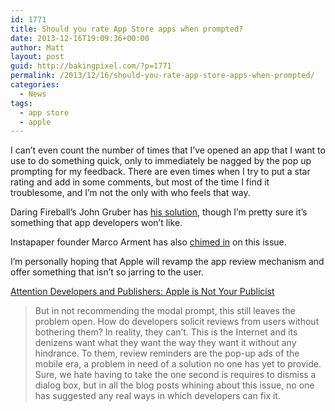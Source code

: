 ```yaml
---
id: 1771
title: Should you rate App Store apps when prompted?
date: 2013-12-16T19:09:36+00:00
author: Matt
layout: post
guid: http://bakingpixel.com/?p=1771
permalink: /2013/12/16/should-you-rate-app-store-apps-when-prompted/
categories:
  - News
tags:
  - app store
  - apple
---
```

I can&#8217;t even count the number of times that I&#8217;ve opened an app that I want to use to do something quick, only to immediately be nagged by the pop up prompting for my feedback. There are even times when I try to put a star rating and add in some comments, but most of the time I find it troublesome, and I&#8217;m not the only with who feels that way.

Daring Fireball&#8217;s John Gruber has [his solution](http://daringfireball.net/linked/2013/12/05/eff-your-review), though I&#8217;m pretty sure it&#8217;s something that app developers won&#8217;t like.

Instapaper founder Marco Arment has also [chimed in](http://www.marco.org/2013/12/14/rate-this-app) on this issue.

I&#8217;m personally hoping that Apple will revamp the app review mechanism and offer something that isn&#8217;t so jarring to the user.

[Attention Developers and Publishers: Apple is Not Your Publicist](http://techpinions.com/attention-developers-and-publishers-apple-is-not-your-publicist/25770)

> But in not recommending the modal prompt, this still leaves the problem open. How do developers solicit reviews from users without bothering them? In reality, they can’t. This is the Internet and its denizens want what they want the way they want it without any hindrance. To them, review reminders are the pop-up ads of the mobile era, a problem in need of a solution no one has yet to provide. Sure, we hate having to take the one second is requires to dismiss a dialog box, but in all the blog posts whining about this issue, no one has suggested any real ways in which developers can fix it.